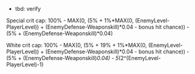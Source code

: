 
- tbd: verify

Special crit cap: 100% - MAX(0, (5% + 1%*MAX(0, (EnemyLevel-PlayerLevel)) + (EnemyDefense-Weaponskill)*0.04 - bonus hit chance)) - (5% + (EnemyDefense-Weaponskill)*0.04)

White crit cap: 100% - MAX(0, (5% + 19% + 1%*MAX(0, (EnemyLevel-PlayerLevel)) + (EnemyDefense-Weaponskill)*0.04 - bonus hit chance)) - (5% + (EnemyDefense-Weaponskill)*0.04) - 5*(2^(EnemyLevel-PlayerLevel)-1)
